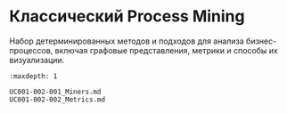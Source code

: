 # Классический Process Mining

Набор детерминированных методов и подходов для анализа бизнес-процессов, включая графовые представления, метрики и способы их визуализации.

```{toctree}
:maxdepth: 1

UC001-002-001_Miners.md
UC001-002-002_Metrics.md

```
